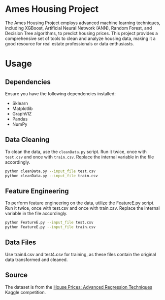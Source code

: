 # Ames Housing Project

The Ames Housing Project employs advanced machine learning techniques, including XGBoost, Artificial Neural Network (ANN), Random Forest, and Decision Tree algorithms, to predict housing prices. This project provides a comprehensive set of tools to clean and analyze housing data, making it a good resource for real estate professionals or data enthusiasts.

Usage
==

## Dependencies
Ensure you have the following dependencies installed:
- Sklearn
- Matplotlib
- GraphVIZ
- Pandas
- NumPy
  
## Data Cleaning
To clean the data, use the `cleanData.py` script. Run it twice, once with `test.csv` and once with `train.csv`. Replace the internal variable in the file accordingly.

```bash
python cleanData.py --input_file test.csv
python cleanData.py --input_file train.csv
```

## Feature Engineering
To perform feature engineering on the data, utilize the FeatureE.py script. Run it twice, once with test.csv and once with train.csv. Replace the internal variable in the file accordingly.
```bash
python FeatureE.py --input_file test.csv
python FeatureE.py --input_file train.csv
```


## Data Files
Use train4.csv and test4.csv for training, as these files contain the original data transformed and cleaned.


## Source
The dataset is from the [House Prices: Advanced Regression Techniques](https://www.kaggle.com/competitions/house-prices-advanced-regression-techniques) Kaggle competition.

